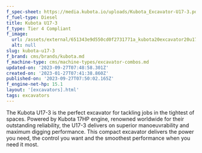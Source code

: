 ```yaml
---
f_spec-sheet: https://media.kubota.io/uploads/Kubota_Excavator-U17-3.pdf
f_fuel-type: Diesel
title: Kubota U17-3
f_type: Tier 4 Compliant
f_image:
  url: /assets/external/651343e9d550cd0f2731771a_kubota20excavator20u17-3.jpg
  alt: null
slug: kubota-u17-3
f_brand: cms/brands/kubota.md
f_machine-type: cms/machine-types/excavator-combos.md
updated-on: '2023-09-27T07:48:58.301Z'
created-on: '2023-01-27T07:41:38.860Z'
published-on: '2023-09-27T07:50:02.165Z'
f_engine-net-hp: 15.1
layout: '[excavators].html'
tags: excavators
---
```


The Kubota U17-3 is the perfect excavator for tackling jobs in the tightest of spaces. Powered by Kubota 17HP engine, renowned worldwide for their outstanding reliability, the U17-3 delivers on superior manoeuvrability and maximum digging performance. This compact excavator delivers the power you need, the control you want and the smoothest performance when you need it most.
